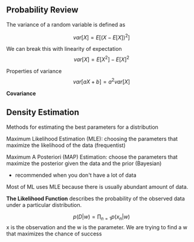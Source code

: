 
## Probability Review

The variance of a random variable is defined as 

$$
var[X] = E[(X - E[X])^2]
$$

We can break this with linearity of expectation
$$
var[X] = E[X^2] - E[X]^2
$$

Properties of variance
$$
var[aX + b] = a^2 var[X]
$$

**Covariance**


## Density Estimation

Methods for estimating the best parameters for a distribution

Maximum Likelihood Estimation (MLE): choosing the parameters that maximize the likelihood of the data (frequentist)


Maximum A Posteriori (MAP) Estimation: choose the parameters that maximize the posterior given the data and the prior (Bayesian)
- recommended when you don't have a lot of data

Most of ML uses MLE because there is usually abundant amount of data.

**The Likelihood Function** describes the probability of the observed data under a particular distribution.

$$
p(D|w) = \prod_{n=1}p(x_n|w)
$$
x is the observation and the w is the parameter. We are trying to find a w that maximizes the chance of success 